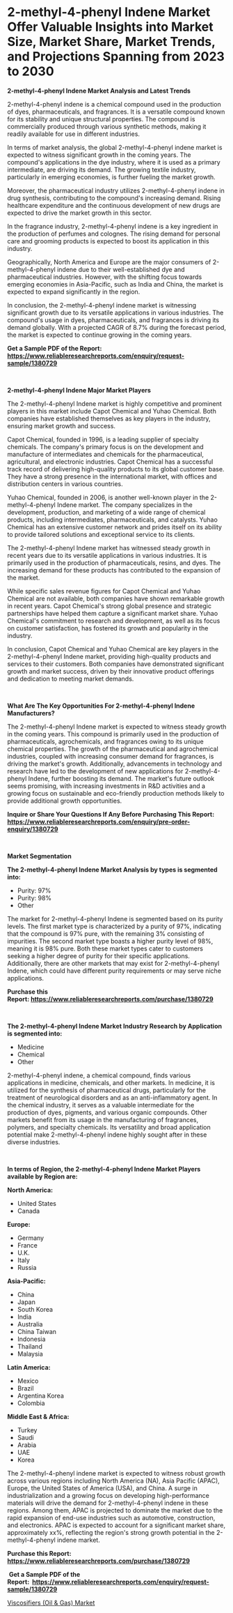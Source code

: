 <p><h1>2-methyl-4-phenyl Indene Market Offer Valuable Insights into Market Size, Market Share, Market Trends, and Projections Spanning from 2023 to 2030</h1></p><p><strong>2-methyl-4-phenyl Indene Market Analysis and Latest Trends</strong></p>
<p><p>2-methyl-4-phenyl indene is a chemical compound used in the production of dyes, pharmaceuticals, and fragrances. It is a versatile compound known for its stability and unique structural properties. The compound is commercially produced through various synthetic methods, making it readily available for use in different industries.</p><p>In terms of market analysis, the global 2-methyl-4-phenyl indene market is expected to witness significant growth in the coming years. The compound's applications in the dye industry, where it is used as a primary intermediate, are driving its demand. The growing textile industry, particularly in emerging economies, is further fueling the market growth.</p><p>Moreover, the pharmaceutical industry utilizes 2-methyl-4-phenyl indene in drug synthesis, contributing to the compound's increasing demand. Rising healthcare expenditure and the continuous development of new drugs are expected to drive the market growth in this sector.</p><p>In the fragrance industry, 2-methyl-4-phenyl indene is a key ingredient in the production of perfumes and colognes. The rising demand for personal care and grooming products is expected to boost its application in this industry.</p><p>Geographically, North America and Europe are the major consumers of 2-methyl-4-phenyl indene due to their well-established dye and pharmaceutical industries. However, with the shifting focus towards emerging economies in Asia-Pacific, such as India and China, the market is expected to expand significantly in the region.</p><p>In conclusion, the 2-methyl-4-phenyl indene market is witnessing significant growth due to its versatile applications in various industries. The compound's usage in dyes, pharmaceuticals, and fragrances is driving its demand globally. With a projected CAGR of 8.7% during the forecast period, the market is expected to continue growing in the coming years.</p></p>
<p><strong>Get a Sample PDF of the Report:&nbsp; <a href="https://www.reliableresearchreports.com/enquiry/request-sample/1380729">https://www.reliableresearchreports.com/enquiry/request-sample/1380729</a></strong></p>
<p>&nbsp;</p>
<p><strong>2-methyl-4-phenyl Indene Major Market Players</strong></p>
<p><p>The 2-methyl-4-phenyl Indene market is highly competitive and prominent players in this market include Capot Chemical and Yuhao Chemical. Both companies have established themselves as key players in the industry, ensuring market growth and success.</p><p>Capot Chemical, founded in 1996, is a leading supplier of specialty chemicals. The company's primary focus is on the development and manufacture of intermediates and chemicals for the pharmaceutical, agricultural, and electronic industries. Capot Chemical has a successful track record of delivering high-quality products to its global customer base. They have a strong presence in the international market, with offices and distribution centers in various countries.</p><p>Yuhao Chemical, founded in 2006, is another well-known player in the 2-methyl-4-phenyl Indene market. The company specializes in the development, production, and marketing of a wide range of chemical products, including intermediates, pharmaceuticals, and catalysts. Yuhao Chemical has an extensive customer network and prides itself on its ability to provide tailored solutions and exceptional service to its clients.</p><p>The 2-methyl-4-phenyl Indene market has witnessed steady growth in recent years due to its versatile applications in various industries. It is primarily used in the production of pharmaceuticals, resins, and dyes. The increasing demand for these products has contributed to the expansion of the market.</p><p>While specific sales revenue figures for Capot Chemical and Yuhao Chemical are not available, both companies have shown remarkable growth in recent years. Capot Chemical's strong global presence and strategic partnerships have helped them capture a significant market share. Yuhao Chemical's commitment to research and development, as well as its focus on customer satisfaction, has fostered its growth and popularity in the industry.</p><p>In conclusion, Capot Chemical and Yuhao Chemical are key players in the 2-methyl-4-phenyl Indene market, providing high-quality products and services to their customers. Both companies have demonstrated significant growth and market success, driven by their innovative product offerings and dedication to meeting market demands.</p></p>
<p>&nbsp;</p>
<p><strong>What Are The Key Opportunities For 2-methyl-4-phenyl Indene Manufacturers?</strong></p>
<p><p>The 2-methyl-4-phenyl Indene market is expected to witness steady growth in the coming years. This compound is primarily used in the production of pharmaceuticals, agrochemicals, and fragrances owing to its unique chemical properties. The growth of the pharmaceutical and agrochemical industries, coupled with increasing consumer demand for fragrances, is driving the market's growth. Additionally, advancements in technology and research have led to the development of new applications for 2-methyl-4-phenyl Indene, further boosting its demand. The market's future outlook seems promising, with increasing investments in R&D activities and a growing focus on sustainable and eco-friendly production methods likely to provide additional growth opportunities.</p></p>
<p><strong>Inquire or Share Your Questions If Any Before Purchasing This Report: <a href="https://www.reliableresearchreports.com/enquiry/pre-order-enquiry/1380729">https://www.reliableresearchreports.com/enquiry/pre-order-enquiry/1380729</a></strong></p>
<p>&nbsp;</p>
<p><strong>Market Segmentation</strong></p>
<p><strong>The 2-methyl-4-phenyl Indene Market Analysis by types is segmented into:</strong></p>
<p><ul><li>Purity: 97%</li><li>Purity: 98%</li><li>Other</li></ul></p>
<p><p>The market for 2-methyl-4-phenyl Indene is segmented based on its purity levels. The first market type is characterized by a purity of 97%, indicating that the compound is 97% pure, with the remaining 3% consisting of impurities. The second market type boasts a higher purity level of 98%, meaning it is 98% pure. Both these market types cater to customers seeking a higher degree of purity for their specific applications. Additionally, there are other markets that may exist for 2-methyl-4-phenyl Indene, which could have different purity requirements or may serve niche applications.</p></p>
<p><strong>Purchase this Report:&nbsp;<a href="https://www.reliableresearchreports.com/purchase/1380729">https://www.reliableresearchreports.com/purchase/1380729</a></strong></p>
<p>&nbsp;</p>
<p><strong>The 2-methyl-4-phenyl Indene Market Industry Research by Application is segmented into:</strong></p>
<p><ul><li>Medicine</li><li>Chemical</li><li>Other</li></ul></p>
<p><p>2-methyl-4-phenyl indene, a chemical compound, finds various applications in medicine, chemicals, and other markets. In medicine, it is utilized for the synthesis of pharmaceutical drugs, particularly for the treatment of neurological disorders and as an anti-inflammatory agent. In the chemical industry, it serves as a valuable intermediate for the production of dyes, pigments, and various organic compounds. Other markets benefit from its usage in the manufacturing of fragrances, polymers, and specialty chemicals. Its versatility and broad application potential make 2-methyl-4-phenyl indene highly sought after in these diverse industries.</p></p>
<p>&nbsp;</p>
<p><strong>In terms of Region, the 2-methyl-4-phenyl Indene Market Players available by Region are:</strong></p>
<p>
    <p> <strong> North America: </strong>
        <ul>
            <li>United States</li>
            <li>Canada</li>
        </ul>
        </p> 
    <p> <strong> Europe: </strong>
        <ul>
            <li>Germany</li>
            <li>France</li>
            <li>U.K.</li>
            <li>Italy</li>
            <li>Russia</li>
        </ul>
        </p> 
    <p> <strong> Asia-Pacific: </strong>
        <ul>
            <li>China</li>
            <li>Japan</li>
            <li>South Korea</li>
            <li>India</li>
            <li>Australia</li>
            <li>China Taiwan</li>
            <li>Indonesia</li>
            <li>Thailand</li>
            <li>Malaysia</li>
        </ul>
        </p> 
    <p> <strong> Latin America: </strong>
        <ul>
            <li>Mexico</li>
            <li>Brazil</li>
            <li>Argentina Korea</li>
            <li>Colombia</li>
        </ul>
        </p> 
    <p> <strong> Middle East & Africa: </strong>
        <ul>
            <li>Turkey</li>
            <li>Saudi</li>
            <li>Arabia</li>
            <li>UAE</li>
            <li>Korea</li>
        </ul>
    </p>
    </p>
<p><p>The 2-methyl-4-phenyl indene market is expected to witness robust growth across various regions including North America (NA), Asia Pacific (APAC), Europe, the United States of America (USA), and China. A surge in industrialization and a growing focus on developing high-performance materials will drive the demand for 2-methyl-4-phenyl indene in these regions. Among them, APAC is projected to dominate the market due to the rapid expansion of end-use industries such as automotive, construction, and electronics. APAC is expected to account for a significant market share, approximately xx%, reflecting the region's strong growth potential in the 2-methyl-4-phenyl indene market.</p></p>
<p><strong>Purchase this Report: <a href="https://www.reliableresearchreports.com/purchase/1380729">https://www.reliableresearchreports.com/purchase/1380729</a></strong></p>
<p>&nbsp;<strong>Get a Sample PDF of the Report:&nbsp;&nbsp;<a href="https://www.reliableresearchreports.com/enquiry/request-sample/1380729">https://www.reliableresearchreports.com/enquiry/request-sample/1380729</a></strong></p>
<p><strong></strong></p>
<p><p><a href="https://github.com/NorbertYates/Market-Research-Report-List-2/blob/main/viscosifiers-oil-gas-market.md">Viscosifiers (Oil & Gas) Market</a></p></p>